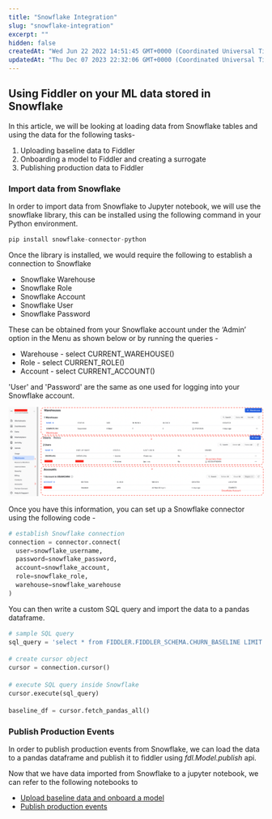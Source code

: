 ```yaml
---
title: "Snowflake Integration"
slug: "snowflake-integration"
excerpt: ""
hidden: false
createdAt: "Wed Jun 22 2022 14:51:45 GMT+0000 (Coordinated Universal Time)"
updatedAt: "Thu Dec 07 2023 22:32:06 GMT+0000 (Coordinated Universal Time)"
---
```

## Using Fiddler on your ML data stored in Snowflake

In this article, we will be looking at loading data from Snowflake tables and using the data for the following tasks-

1. Uploading baseline data to Fiddler
2. Onboarding a model to Fiddler and creating a surrogate
3. Publishing production data to Fiddler

### Import data from Snowflake

In order to import data from Snowflake to Jupyter notebook, we will use the snowflake library, this can be installed using the following command in your Python environment.

```python
pip install snowflake-connector-python
```

Once the library is installed, we would require the following to establish a connection to Snowflake

- Snowflake Warehouse
- Snowflake Role
- Snowflake Account
- Snowflake User
- Snowflake Password

These can be obtained from your Snowflake account under the ‘Admin’ option in the Menu as shown below or by running the queries -

- Warehouse - select CURRENT_WAREHOUSE()
- Role - select CURRENT_ROLE()
- Account - select CURRENT_ACCOUNT()

'User' and 'Password' are the same as one used for logging into your Snowflake account.

![](../../.gitbook/assets/c2f4cf4-Screen_Shot_2022-06-14_at_4.17.36_PM.png "Screen Shot 2022-06-14 at 4.17.36 PM.png")

Once you have this information, you can set up a Snowflake connector using the following code -

```python
# establish Snowflake connection
connection = connector.connect(
  user=snowflake_username,
  password=snowflake_password,
  account=snowflake_account,
  role=snowflake_role,
  warehouse=snowflake_warehouse
)
```

You can then write a custom SQL query and import the data to a pandas dataframe.

```python
# sample SQL query
sql_query = 'select * from FIDDLER.FIDDLER_SCHEMA.CHURN_BASELINE LIMIT 100'

# create cursor object
cursor = connection.cursor()

# execute SQL query inside Snowflake
cursor.execute(sql_query)

baseline_df = cursor.fetch_pandas_all()
```

### Publish Production Events

In order to publish production events from Snowflake, we can load the data to a pandas dataframe and publish it to fiddler using _fdl.Model.publish_ api.

Now that we have data imported from Snowflake to a jupyter notebook, we can refer to the following notebooks to

- [Upload baseline data and onboard a model](../../Client_Guide/creating-a-baseline-dataset.md)
- [Publish production events](../../Client_Guide/publishing-production-data/publishing-batches-of-events.md)
